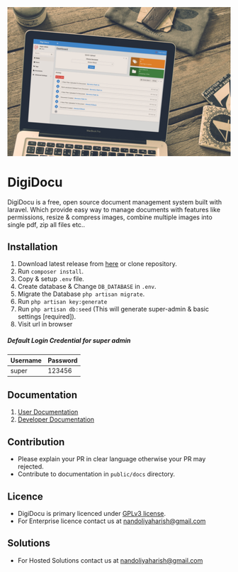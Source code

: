![image](public/docs/images/DigiDocu_Mokup.jpg)
# DigiDocu
DigiDocu is a free, open source document management system built with laravel. Which provide easy way to 
manage documents with features like permissions, resize & compress images, combine multiple images into single pdf, 
zip all files etc..

## Installation
1. Download latest release from [here](#) or clone repository.
2. Run `composer install`.
3. Copy & setup `.env` file.
4. Create database & Change `DB_DATABASE` in `.env`.
5. Migrate the Database `php artisan migrate`.
6. Run `php artisan key:generate`
7. Run `php artisan db:seed` (This will generate super-admin & basic settings [required]).
8. Visit url in browser

##### Default Login Credential for super admin
| Username | Password |
|----------|----------|
| super    | 123456   |

## Documentation
1. [User Documentation](#)
2. [Developer Documentation](#)

## Contribution
 - Please explain your PR in clear language otherwise your PR may rejected.
 - Contribute to documentation in `public/docs` directory. 
 
## Licence
  - DigiDocu is primary licenced under [GPLv3 license](https://github.com/harish81/digidocu/blob/master/LICENSE).
  - For Enterprise licence contact us at [nandoliyaharish@gmail.com](mailto:nandoliyaharish@gmail.com) 

## Solutions
 - For Hosted Solutions contact us at [nandoliyaharish@gmail.com](mailto:nandoliyaharish@gmail.com)
